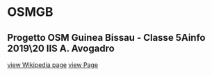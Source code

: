 # OSMGB
## Progetto OSM Guinea Bissau - Classe 5Ainfo 2019\20 IIS A. Avogadro
<a href="https://wiki.openstreetmap.org/wiki/OsmGuineaBissau_Avogadro" target="_top"> view Wikipedia page</a>
<a href="https://trello.com/c/VZyXnDDh/114-documenti-di-analisi" target="_top"> view Page</a>
